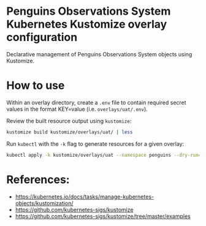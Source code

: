 # Penguins Observations System Kubernetes Kustomize overlay configuration

Declarative management of Penguins Observations System objects using Kustomize.

# How to use

Within an overlay directory, create a `.env` file to contain required secret
values in the format KEY=value (i.e. `overlays/uat/.env`).

Review the built resource output using `kustomize`:

```bash
kustomize build kustomize/overlays/uat/ | less
```

Run `kubectl` with the `-k` flag to generate resources for a given overlay:

```bash
kubectl apply -k kustomize/overlays/uat --namespace penguins --dry-run=client
```

# References:

* https://kubernetes.io/docs/tasks/manage-kubernetes-objects/kustomization/
* https://github.com/kubernetes-sigs/kustomize
* https://github.com/kubernetes-sigs/kustomize/tree/master/examples
